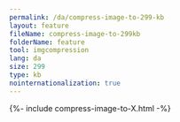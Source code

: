 ```yaml
---
permalink: /da/compress-image-to-299-kb
layout: feature
fileName: compress-image-to-299kb
folderName: feature
tool: imgcompression
lang: da
size: 299
type: kb
nointernationalization: true
---
```

{%- include compress-image-to-X.html -%}
      